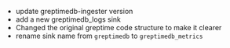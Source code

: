 * update greptimedb-ingester version
* add a new greptimedb_logs sink
* Changed the original greptime code structure to make it clearer
* rename sink name from `greptimedb` to `greptimedb_metrics`